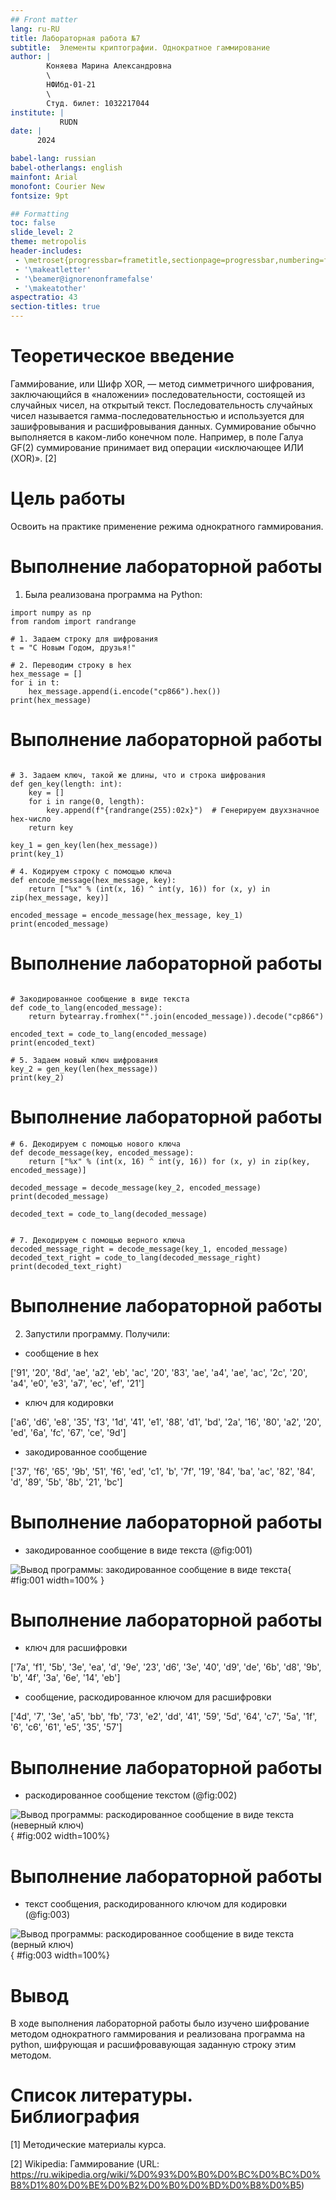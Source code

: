 ```yaml
---
## Front matter
lang: ru-RU
title: Лабораторная работа №7
subtitle:  Элементы криптографии. Однократное гаммирование
author: |
        Коняева Марина Александровна
        \        
        НФИбд-01-21
        \
        Студ. билет: 1032217044
institute: |
           RUDN
date: | 
      2024

babel-lang: russian
babel-otherlangs: english
mainfont: Arial
monofont: Courier New
fontsize: 9pt

## Formatting
toc: false
slide_level: 2
theme: metropolis
header-includes: 
 - \metroset{progressbar=frametitle,sectionpage=progressbar,numbering=fraction}
 - '\makeatletter'
 - '\beamer@ignorenonframefalse'
 - '\makeatother'
aspectratio: 43
section-titles: true
---
```


# Теоретическое введение

Гамми́рование, или Шифр XOR, — метод симметричного шифрования, заключающийся в «наложении» последовательности, состоящей из случайных чисел, на открытый текст. Последовательность случайных чисел называется гамма-последовательностью и используется для зашифровывания и расшифровывания данных. Суммирование обычно выполняется в каком-либо конечном поле. Например, в поле Галуа GF(2) суммирование принимает вид операции «исключающее ИЛИ (XOR)». [2]


# Цель работы

Освоить на практике применение режима однократного гаммирования.

# Выполнение лабораторной работы

1. Была реализована программа на Python:

```
import numpy as np
from random import randrange

# 1. Задаем строку для шифрования
t = "С Новым Годом, друзья!"

# 2. Переводим строку в hex
hex_message = []
for i in t:
    hex_message.append(i.encode("cp866").hex())
print(hex_message)

```
# Выполнение лабораторной работы
```

# 3. Задаем ключ, такой же длины, что и строка шифрования
def gen_key(length: int):
    key = []
    for i in range(0, length):
        key.append(f"{randrange(255):02x}")  # Генерируем двухзначное hex-число
    return key

key_1 = gen_key(len(hex_message))
print(key_1)

# 4. Кодируем строку с помощью ключа
def encode_message(hex_message, key):
    return ["%x" % (int(x, 16) ^ int(y, 16)) for (x, y) in zip(hex_message, key)]

encoded_message = encode_message(hex_message, key_1)
print(encoded_message)
```

# Выполнение лабораторной работы

```

# Закодированное сообщение в виде текста
def code_to_lang(encoded_message):
    return bytearray.fromhex("".join(encoded_message)).decode("cp866")

encoded_text = code_to_lang(encoded_message)
print(encoded_text)

# 5. Задаем новый ключ шифрования
key_2 = gen_key(len(hex_message))
print(key_2)

```

# Выполнение лабораторной работы

```
# 6. Декодируем с помощью нового ключа
def decode_message(key, encoded_message):
    return ["%x" % (int(x, 16) ^ int(y, 16)) for (x, y) in zip(key, encoded_message)]

decoded_message = decode_message(key_2, encoded_message)
print(decoded_message)

decoded_text = code_to_lang(decoded_message)


# 7. Декодируем с помощью верного ключа
decoded_message_right = decode_message(key_1, encoded_message)
decoded_text_right = code_to_lang(decoded_message_right)
print(decoded_text_right)

```

# Выполнение лабораторной работы

2. Запустили программу. Получили:

- сообщение в hex

['91', '20', '8d', 'ae', 'a2', 'eb', 'ac', '20', '83', 'ae', 'a4', 'ae', 'ac', '2c', '20', 'a4', 'e0', 'e3', 'a7', 'ec', 'ef', '21']

- ключ для кодировки

['a6', 'd6', 'e8', '35', 'f3', '1d', '41', 'e1', '88', 'd1', 'bd', '2a', '16', '80', 'a2', '20', 'ed', '6a', 'fc', '67', 'ce', '9d']

- закодированное сообщение

['37', 'f6', '65', '9b', '51', 'f6', 'ed', 'c1', 'b', '7f', '19', '84', 'ba', 'ac', '82', '84', 'd', '89', '5b', '8b', '21', 'bc']

# Выполнение лабораторной работы

- закодированное сообщение в виде текста  (@fig:001)

![Вывод программы: закодированное сообщение в виде текста](image/1.PNG){ #fig:001 width=100% }

# Выполнение лабораторной работы

- ключ для расшифровки

['7a', 'f1', '5b', '3e', 'ea', 'd', '9e', '23', 'd6', '3e', '40', 'd9', 'de', '6b', 'd8', '9b', 'b', '4f', '3a', '6e', '14', 'eb']

- сообщение, раскодированное ключом для расшифровки

['4d', '7', '3e', 'a5', 'bb', 'fb', '73', 'e2', 'dd', '41', '59', '5d', '64', 'c7', '5a', '1f', '6', 'c6', '61', 'e5', '35', '57']

# Выполнение лабораторной работы

- раскодированное сообщение текстом (@fig:002)

![Вывод программы: раскодированное сообщение в виде текста (неверный ключ)](image/2.PNG){ #fig:002 width=100%}

# Выполнение лабораторной работы

- текст сообщения, раскодированного ключом для кодировки  (@fig:003)

![Вывод программы: раскодированное сообщение в виде текста (верный ключ)](image/3.PNG){ #fig:003 width=100%}


# Вывод

В ходе выполнения лабораторной работы было изучено шифрование методом однократного гаммирования и реализована программа на python, шифрующая и расшифровавующая заданную строку этим методом.


# Список литературы. Библиография

[1] Методические материалы курса.

[2] Wikipedia: Гаммирование (URL: https://ru.wikipedia.org/wiki/%D0%93%D0%B0%D0%BC%D0%BC%D0%B8%D1%80%D0%BE%D0%B2%D0%B0%D0%BD%D0%B8%D0%B5)
